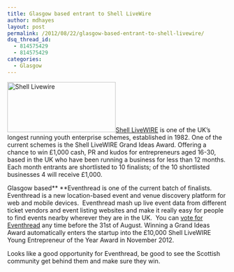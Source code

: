 ```yaml
---
title: Glasgow based entrant to Shell LiveWire
author: mdhayes
layout: post
permalink: /2012/08/22/glasgow-based-entrant-to-shell-livewire/
dsq_thread_id:
  - 814575429
  - 814575429
categories:
  - Glasgow
---
```

[<img class="alignright size-full wp-image-939" title="shell-livewire-logo" src="http://rookieoven.com/wp-content/uploads/2012/08/shell-livewire-logo.png" alt="Shell Livewire" width="248" height="115" />][1][Shell LiveWIRE][2] is one of the UK&#8217;s longest running youth enterprise schemes, established in 1982. One of the current schemes is the Shell LiveWIRE Grand Ideas Award. Offering a chance to win £1,000 cash, PR and kudos for entrepreneurs aged 16-30, based in the UK who have been running a business for less than 12 months. Each month entrants are shortlisted to 10 finalists; of the 10 shortlisted businesses 4 will receive £1,000.

Glasgow based** **Eventhread is one of the current batch of finalists. Eventhread is a new location-based event and venue discovery platform for web and mobile devices.  Eventhread mash up live event data from different ticket vendors and event listing websites and make it really easy for people to find events nearby wherever they are in the UK.  You can [vote for Eventhread][3] any time before the 31st of August. Winning a Grand Ideas Award automatically enters the startup into the £10,000 Shell LiveWIRE Young Entrepreneur of the Year Award in November 2012.

Looks like a good opportunity for Eventhread, be good to see the Scottish community get behind them and make sure they win.

 [1]: http://rookieoven.com/wp-content/uploads/2012/08/shell-livewire-logo.png
 [2]: http://www.shell-livewire.org/ "Shell LiveWIRE"
 [3]: http://eventhread.com/vote